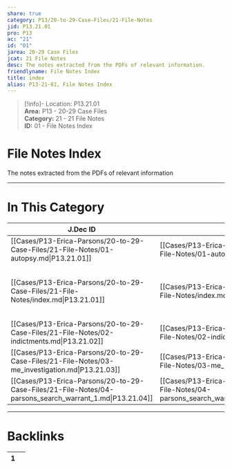 ```yaml
---  
share: true  
category: P13/20-to-29-Case-Files/21-File-Notes  
jid: P13.21.01  
pro: P13  
ac: "21"  
id: "01"  
jarea: 20-29 Case Files  
jcat: 21 File Notes  
desc: The notes extracted from the PDFs of relevant information.  
friendlyname: File Notes Index  
title: index  
alias: P13-21-01, File Notes Index  
---  
```

  
>[!info]- Location: P13.21.01  
>**Area:** P13 - 20-29 Case Files  
>**Category:** 21 - 21 File Notes  
>**ID:** 01 - File Notes Index  
  
# File Notes Index  
  
The notes extracted from the PDFs of relevant information  
   
  
  
---  
# In This Category  
  
| J.Dec ID                                                                                                | Friendly Name                                                                                                          | Description                                                |  
| ------------------------------------------------------------------------------------------------------- | ---------------------------------------------------------------------------------------------------------------------- | ---------------------------------------------------------- |  
| [[Cases/P13-Erica-Parsons/20-to-29-Case-Files/21-File-Notes/01-autopsy.md\|P13.21.01]]                  | [[Cases/P13-Erica-Parsons/20-to-29-Case-Files/21-File-Notes/01-autopsy.md\|autopsy]]                                   | File Note                                                  |  
| [[Cases/P13-Erica-Parsons/20-to-29-Case-Files/21-File-Notes/index.md\|P13.21.01]]                       | [[Cases/P13-Erica-Parsons/20-to-29-Case-Files/21-File-Notes/index.md\|File Notes Index]]                               | The notes extracted from the PDFs of relevant information. |  
| [[Cases/P13-Erica-Parsons/20-to-29-Case-Files/21-File-Notes/02-indictments.md\|P13.21.02]]              | [[Cases/P13-Erica-Parsons/20-to-29-Case-Files/21-File-Notes/02-indictments.md\|indictments]]                           | File Notes                                                 |  
| [[Cases/P13-Erica-Parsons/20-to-29-Case-Files/21-File-Notes/03-me_investigation.md\|P13.21.03]]         | [[Cases/P13-Erica-Parsons/20-to-29-Case-Files/21-File-Notes/03-me_investigation.md\|me_investigation]]                 | File Note                                                  |  
| [[Cases/P13-Erica-Parsons/20-to-29-Case-Files/21-File-Notes/04-parsons_search_warrant_1.md\|P13.21.04]] | [[Cases/P13-Erica-Parsons/20-to-29-Case-Files/21-File-Notes/04-parsons_search_warrant_1.md\|parsons_search_warrant_1]] | File Notes                                                 |  
  
  
---  
# Backlinks  
<div><table class="dataview table-view-table"><thead class="table-view-thead"><tr class="table-view-tr-header"><th class="table-view-th"><span></span><span class="dataview small-text">1</span></th><th class="table-view-th"><span></span></th></tr></thead><tbody class="table-view-tbody"></tbody></table></div>